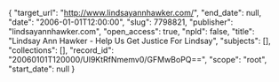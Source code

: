 {
  "target_url": "http://www.lindsayannhawker.com/", 
  "end_date": null, 
  "date": "2006-01-01T12:00:00", 
  "slug": 7798821, 
  "publisher": "lindsayannhawker.com", 
  "open_access": true, 
  "npld": false, 
  "title": "Lindsay Ann Hawker - Help Us Get Justice For Lindsay", 
  "subjects": [], 
  "collections": [], 
  "record_id": "20060101T120000/Ul9KtRfNmemv0/GFMwBoPQ==", 
  "scope": "root", 
  "start_date": null
}


